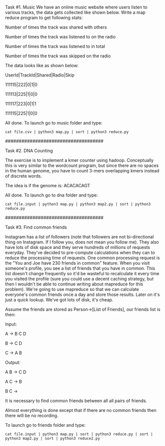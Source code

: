 Task #1. Music
We have an online music website where users listen to various tracks, the data gets collected like shown below. Write a map reduce program to get following stats:

Number of times the track was shared with others

Number of times the track was listened to on the radio

Number of times the track was listened to in total

Number of times the track was skipped on the radio



The data looks like as shown below:

UserId|TrackId|Shared|Radio|Skip

111115|222|0|1|0

111113|225|1|0|0

111117|223|0|1|1

111115|225|1|0|0

All done. To launch go to music folder and type: 

    cat file.csv | python3 map.py | sort | python3 reduce.py

####################################

Task #2. DNA Counting

The exercise is to implement a kmer counter using hadoop. Conceptually this is very similar to the wordcount program, but since there are no spaces in the human 
genome, you have to count 3-mers overlapping kmers instead of discrete words.

The idea is if the genome is: ACACACAGT

All done. To launch go to dna folder and type:
    
    cat file.input | python3 map.py | python3 map2.py | sort | python3 reduce.py

####################################

Task #3. Find common friends

Instagram has a list of followers (note that followers are not bi-directional thing on Instagram. If I follow you, does not mean you follow me). They also have lots of disk space and they serve hundreds of millions of requests everyday. They've decided to pre-compute calculations when they can to reduce the processing time of requests. One common processing request is the "You and Joe have 230 friends in common" feature. When you visit someone's profile, you see a list of friends that you have in common. This list doesn't change frequently so it'd be wasteful to recalculate it every time you visited the profile (sure you could use a decent caching strategy, but then I wouldn't be able to continue writing about mapreduce for this problem). We're going to use mapreduce so that we can calculate everyone's common friends once a day and store those results. Later on it's just a quick lookup. We've got lots of disk, it's cheap.

Assume the friends are stored as Person->[List of Friends], our friends list is then:

Input:

A -> B C D

B -> C D

C -> A B

Output:

A B -> C D

A C -> B

B C -> 

It is necessary to find common friends between all all pairs of friends.

Almost everything is done except that if there are no common friends then there will be no recording.

To launch go to friends folder and type: 

    cat file.input | python3 map.py | sort | python3 reduce.py | sort | python3 map2.py | sort | python3 reduce2.py
